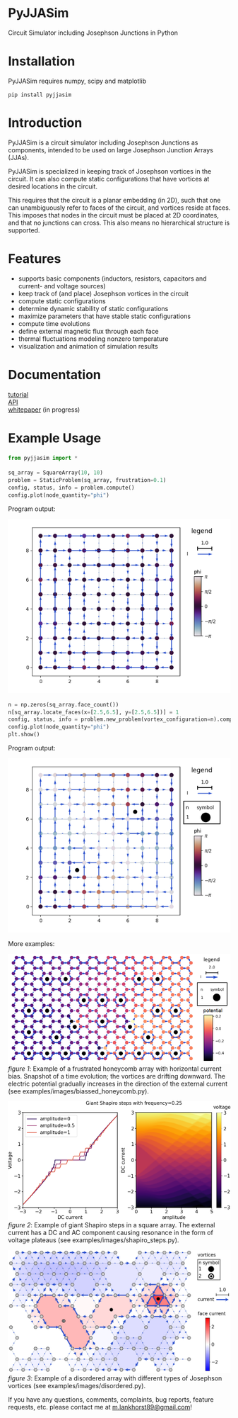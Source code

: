 
# PyJJASim
Circuit Simulator including Josephson Junctions in Python

# Installation
PyJJASim requires numpy, scipy and matplotlib

```
pip install pyjjasim
```

# Introduction
PyJJASim is a circuit simulator including Josephson Junctions as components, 
intended to be used on large Josephson Junction Arrays (JJAs). 

PyJJASim is specialized in keeping track of Josephson vortices in the circuit. 
It can also compute static configurations that have vortices at desired 
locations in the circuit.

This requires that the circuit is a planar embedding (in 2D), such that 
one can unambiguously refer to faces of the circuit, and vortices reside
at faces. This imposes that nodes in the circuit must be placed 
at 2D coordinates, and that no junctions can cross. This also means no
hierarchical structure is supported.

# Features
- supports basic components (inductors, resistors, capacitors and current- and voltage sources)
- keep track of (and place) Josephson vortices in the circuit
- compute static configurations 
- determine dynamic stability of static configurations
- maximize parameters that have stable static configurations
- compute time evolutions
- define external magnetic flux through each face
- thermal fluctuations modeling nonzero temperature
- visualization and animation of simulation results

# Documentation
[tutorial](./tutorial/pyjjasim_tutorial.md) \
[API](https://readthedocs.org/projects/pyjjasim/) \
[whitepaper](PyJJASim_Whitepaper.pdf) (in progress)

# Example Usage

````python
from pyjjasim import *

sq_array = SquareArray(10, 10)
problem = StaticProblem(sq_array, frustration=0.1)
config, status, info = problem.compute()
config.plot(node_quantity="phi")
````

Program output:

![alt text](./examples/readme_example_0.png?raw=true)

````python
n = np.zeros(sq_array.face_count())
n[sq_array.locate_faces(x=[2.5,6.5], y=[2.5,6.5])] = 1
config, status, info = problem.new_problem(vortex_configuration=n).compute()
config.plot(node_quantity="phi")
plt.show()
````

Program output:

![alt text](./examples/readme_example_1.png?raw=true)

More examples:


![alt text](./examples/images/biassed_honeycomb.png?raw=true)
*figure 1*: Example of a frustrated honeycomb array with horizontal current bias. 
Snapshot of a time evolution; the vortices are drifting downward. The electric potential 
gradually increases in the direction of the external current
(see examples/images/biassed_honeycomb.py).


![alt text](./examples/images/shapiro_steps.png?raw=true)
*figure 2*: Example of giant Shapiro steps in a square array. The external 
current has a DC and AC component causing resonance in the form of
voltage plateaus (see examples/images/shapiro_steps.py).


![alt text](./examples/images/disordered.png?raw=true)
*figure 3*: Example of a disordered array with different types of Josephson vortices 
(see examples/images/disordered.py).

If you have any questions, comments, complaints, 
bug reports, feature requests, etc.
please contact me at m.lankhorst89@gmail.com!
